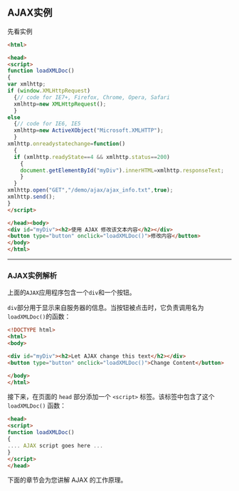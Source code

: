 ## AJAX实例

先看实例
```html
<html>

<head>
<script>
function loadXMLDoc()
{
var xmlhttp;
if (window.XMLHttpRequest)
  {// code for IE7+, Firefox, Chrome, Opera, Safari
  xmlhttp=new XMLHttpRequest();
  }
else
  {// code for IE6, IE5
  xmlhttp=new ActiveXObject("Microsoft.XMLHTTP");
  }
xmlhttp.onreadystatechange=function()
  {
  if (xmlhttp.readyState==4 && xmlhttp.status==200)
    {
    document.getElementById("myDiv").innerHTML=xmlhttp.responseText;
    }
  }
xmlhttp.open("GET","/demo/ajax/ajax_info.txt",true);
xmlhttp.send();
}
</script>

</head><body>
<div id="myDiv"><h2>使用 AJAX 修改该文本内容</h2></div>
<button type="button" onclick="loadXMLDoc()">修改内容</button>
</body>
</html>
```

---

### AJAX实例解析

上面的`AJAX`应用程序包含一个`div`和一个按钮。

`div`部分用于显示来自服务器的信息。当按钮被点击时，它负责调用名为`loadXMLDoc()`的函数：
```html
<!DOCTYPE html>
<html>
<body>

<div id="myDiv"><h2>Let AJAX change this text</h2></div>
<button type="button" onclick="loadXMLDoc()">Change Content</button>

</body>
</html>
```
接下来，在页面的 `head` 部分添加一个 `<script>` 标签。该标签中包含了这个 `loadXMLDoc()` 函数：
```html
<head>
<script>
function loadXMLDoc()
{
.... AJAX script goes here ...
}
</script>
</head>
```
下面的章节会为您讲解 AJAX 的工作原理。